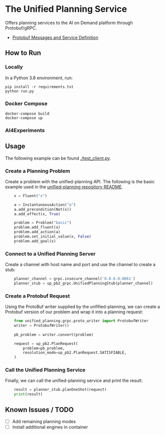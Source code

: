 # The Unified Planning Service

Offers planning services to the AI on Demand platform through Protobuf/gRPC.

- [Protobuf Messages and Service Definition](https://github.com/aiplan4eu/unified-planning/blob/master/unified_planning/grpc/unified_planning.proto)

## How to Run

### Locally

In a Python 3.8 environment, run:
    
    pip install -r requirements.txt
    python run.py

### Docker Compose

    docker-compose build
    docker-compose up

### AI4Experiments



## Usage

The following example can be found [./test_client.py](here).

### Create a Planning Problem 

Create a problem with the unified-planning API. The following is the basic
example used in the [unified-planning repository
README](https://github.com/aiplan4eu/unified-planning).

```python
    x = Fluent("x")

    a = InstantaneousAction("a")
    a.add_precondition(Not(x))
    a.add_effect(x, True)

    problem = Problem("basic")
    problem.add_fluent(x)
    problem.add_action(a)
    problem.set_initial_value(x, False)
    problem.add_goal(x)
```

### Connect to a Unified Planning Server

Create a channel with host name and port and use the channel to create a stub:

```python
    planner_channel = grpc.insecure_channel('0.0.0.0:8061')
    planner_stub = up_pb2_grpc.UnifiedPlanningStub(planner_channel)
```

### Create a Protobuf Request

Using the ProtoBuf writer supplied by the unfified-planning, we can create a Protobuf
version of our problem and wrap it into a planning request:

```python
    from unified_planning.grpc.proto_writer import ProtobufWriter
    writer = ProtobufWriter()
    
    pb_problem = writer.convert(problem)

    request = up_pb2.PlanRequest(
        problem=pb_problem,
        resolution_mode=up_pb2.PlanRequest.SATISFIABLE,
    )
```

### Call the Unified Planning Service

Finally, we can call the unified-planning service and print the result:

```python
    result = planner_stub.planOneShot(request)
    print(result)
```

## Known Issues / TODO

- [ ] Add remaining planning modes
- [ ] Install additional engines in container
